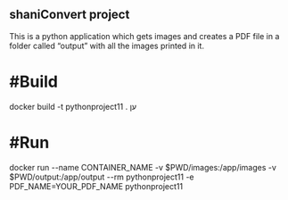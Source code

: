 ## shaniConvert project

 This is a python application which gets images and creates a PDF file in a folder called “output” with all the images printed in it.
 
 # #Build

 docker build -t pythonproject11 .
ען
 # #Run

docker run --name CONTAINER_NAME -v $PWD/images:/app/images -v $PWD/output:/app/output --rm pythonproject11 -e PDF_NAME=YOUR_PDF_NAME pythonproject11
